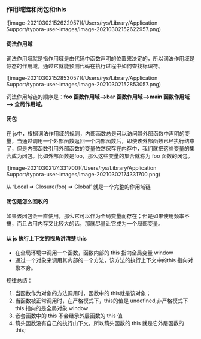 ### 作用域链和闭包和this

![image-20210302152622957](/Users/rys/Library/Application Support/typora-user-images/image-20210302152622957.png)

#### 词法作用域

词法作用域就是指作用域是由代码中函数声明的位置来决定的，所以词法作用域是静态的作用域，通过它就能预测代码在执行过程中如何查找标识符。

![image-20210302152853057](/Users/rys/Library/Application Support/typora-user-images/image-20210302152853057.png)

词法作用域链的顺序是：**foo 函数作用域—>bar 函数作用域—>main 函数作用域—> 全局作用域。**

#### 闭包

在 js中，根据词法作用域的规则，内部函数总是可以访问其外部函数中声明的变量，当通过调用一个外部函数返回一个内部函数后，即使该外部函数已经执行结束了，但是内部函数引用外部函数的变量依然保存在内存中，我们就把这些变量的集合成为闭包。比如外部函数是foo，那么这些变量的集合就称为 foo 函数的闭包。

![image-20210302174331700](/Users/rys/Library/Application Support/typora-user-images/image-20210302174331700.png)

从 ‘Local => Closure(foo) => Global’ 就是一个完整的作用域链

#### 闭包是怎么回收的

如果该闭包会一直使用，那么它可以作为全局变量而存在；但是如果使用频率不搞，而且占用内存又比较大的话，那就尽量让它成为一个局部变量。

#### 从 js 执行上下文的视角讲清楚 this

- 在全局环境中调用一个函数，函数内部的 this 指向全局变量 window
- 通过一个对象来调用其内部的一个方法，该方法的执行上下文中的this 指向对象本身。

规律总结：

1. 当函数作为对象的方法调用时，函数中的 this就是该对象；
2. 当函数被正常调用时，在严格模式下，this的值是 undefined,非严格模式下 this 指向的是全局对象 window
3. 嵌套函数中的 this 不会继承外层函数的 this 值
4. 箭头函数没有自己的执行山下文，所以箭头函数的 this 就是它外层函数的 this;